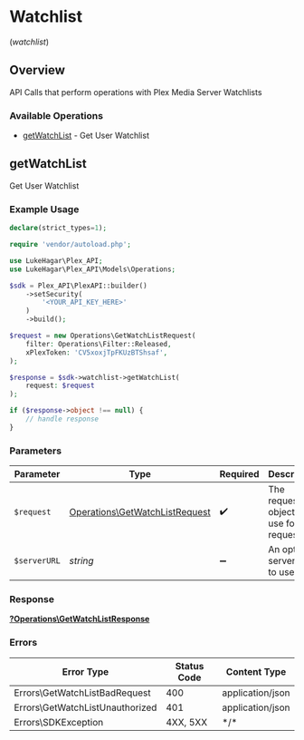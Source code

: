 # Watchlist
(*watchlist*)

## Overview

API Calls that perform operations with Plex Media Server Watchlists


### Available Operations

* [getWatchList](#getwatchlist) - Get User Watchlist

## getWatchList

Get User Watchlist

### Example Usage

<!-- UsageSnippet language="php" operationID="get-watch-list" method="get" path="/library/sections/watchlist/{filter}" -->
```php
declare(strict_types=1);

require 'vendor/autoload.php';

use LukeHagar\Plex_API;
use LukeHagar\Plex_API\Models\Operations;

$sdk = Plex_API\PlexAPI::builder()
    ->setSecurity(
        '<YOUR_API_KEY_HERE>'
    )
    ->build();

$request = new Operations\GetWatchListRequest(
    filter: Operations\Filter::Released,
    xPlexToken: 'CV5xoxjTpFKUzBTShsaf',
);

$response = $sdk->watchlist->getWatchList(
    request: $request
);

if ($response->object !== null) {
    // handle response
}
```

### Parameters

| Parameter                                                                        | Type                                                                             | Required                                                                         | Description                                                                      |
| -------------------------------------------------------------------------------- | -------------------------------------------------------------------------------- | -------------------------------------------------------------------------------- | -------------------------------------------------------------------------------- |
| `$request`                                                                       | [Operations\GetWatchListRequest](../../Models/Operations/GetWatchListRequest.md) | :heavy_check_mark:                                                               | The request object to use for the request.                                       |
| `$serverURL`                                                                     | *string*                                                                         | :heavy_minus_sign:                                                               | An optional server URL to use.                                                   |

### Response

**[?Operations\GetWatchListResponse](../../Models/Operations/GetWatchListResponse.md)**

### Errors

| Error Type                      | Status Code                     | Content Type                    |
| ------------------------------- | ------------------------------- | ------------------------------- |
| Errors\GetWatchListBadRequest   | 400                             | application/json                |
| Errors\GetWatchListUnauthorized | 401                             | application/json                |
| Errors\SDKException             | 4XX, 5XX                        | \*/\*                           |